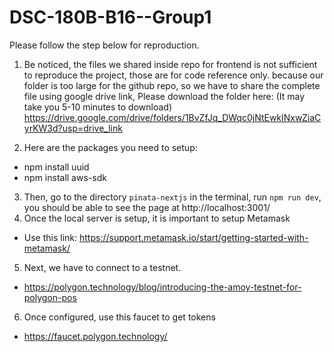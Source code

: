 # DSC-180B-B16--Group1

Please follow the step below for reproduction.

1. Be noticed, the files we shared inside repo for frontend is not sufficient to reproduce the project, those are for code reference only. because our folder is too large for the github repo, so we have to share the complete file using google drive link, Please download the folder here: (It may take you 5-10 minutes to download)
https://drive.google.com/drive/folders/1BvZfJq_DWqc0jNtEwkINxwZiaCyrKW3d?usp=drive_link

2. Here are the packages you need to setup:
- npm install uuid
- npm install aws-sdk

3. Then, go to the directory `pinata-nextjs` in the terminal, run `npm run dev`, you should be able to see the page at http://localhost:3001/
4. Once the local server is setup, it is important to setup Metamask
- Use this link: https://support.metamask.io/start/getting-started-with-metamask/
5. Next, we have to connect to a testnet.
- https://polygon.technology/blog/introducing-the-amoy-testnet-for-polygon-pos
6. Once configured, use this faucet to get tokens
- https://faucet.polygon.technology/
  

